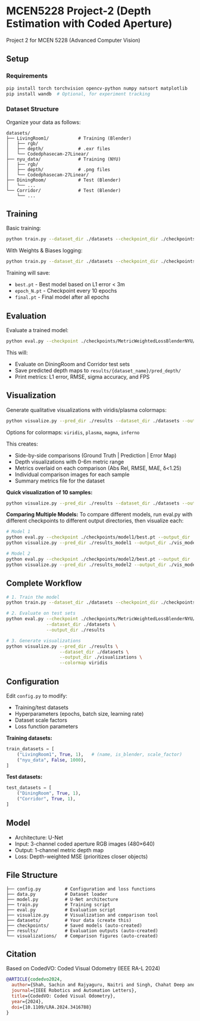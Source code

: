 # MCEN5228 Project-2 (Depth Estimation with Coded Aperture)
Project 2 for MCEN 5228 (Advanced Computer Vision)

## Setup

### Requirements
```bash
pip install torch torchvision opencv-python numpy natsort matplotlib
pip install wandb  # Optional, for experiment tracking
```

### Dataset Structure

Organize your data as follows:
```
datasets/
├── LivingRoom1/           # Training (Blender)
│   ├── rgb/
│   ├── depth/             # .exr files
│   └── Codedphasecam-27Linear/
├── nyu_data/              # Training (NYU)
│   ├── rgb/
│   ├── depth/             # .png files
│   └── Codedphasecam-27Linear/
├── DiningRoom/            # Test (Blender)
│   └── ...
└── Corridor/              # Test (Blender)
    └── ...
```

## Training

Basic training:
```bash
python train.py --dataset_dir ./datasets --checkpoint_dir ./checkpoints
```

With Weights & Biases logging:
```bash
python train.py --dataset_dir ./datasets --checkpoint_dir ./checkpoints --use_wandb --wandb_project your_project_name
```

Training will save:
- `best.pt` - Best model based on L1 error < 3m
- `epoch_N.pt` - Checkpoint every 10 epochs
- `final.pt` - Final model after all epochs

## Evaluation

Evaluate a trained model:
```bash
python eval.py --checkpoint ./checkpoints/MetricWeightedLossBlenderNYU/best.pt --dataset_dir ./datasets --output_dir ./results
```

This will:
- Evaluate on DiningRoom and Corridor test sets
- Save predicted depth maps to `results/{dataset_name}/pred_depth/`
- Print metrics: L1 error, RMSE, sigma accuracy, and FPS

## Visualization

Generate qualitative visualizations with viridis/plasma colormaps:
```bash
python visualize.py --pred_dir ./results --dataset_dir ./datasets --output_dir ./visualizations --colormap viridis
```

Options for colormaps: `viridis`, `plasma`, `magma`, `inferno`

This creates:
- Side-by-side comparisons (Ground Truth | Prediction | Error Map)
- Depth visualizations with 0-6m metric range
- Metrics overlaid on each comparison (Abs Rel, RMSE, MAE, δ<1.25)
- Individual comparison images for each sample
- Summary metrics file for the dataset

**Quick visualization of 10 samples:**
```bash
python visualize.py --pred_dir ./results --dataset_dir ./datasets --output_dir ./vis_quick --colormap plasma --num_samples 10
```

**Comparing Multiple Models:**
To compare different models, run eval.py with different checkpoints to different output directories, then visualize each:
```bash
# Model 1
python eval.py --checkpoint ./checkpoints/model1/best.pt --output_dir ./results_model1
python visualize.py --pred_dir ./results_model1 --output_dir ./vis_model1

# Model 2
python eval.py --checkpoint ./checkpoints/model2/best.pt --output_dir ./results_model2
python visualize.py --pred_dir ./results_model2 --output_dir ./vis_model2
```

## Complete Workflow

```bash
# 1. Train the model
python train.py --dataset_dir ./datasets --checkpoint_dir ./checkpoints

# 2. Evaluate on test sets
python eval.py --checkpoint ./checkpoints/MetricWeightedLossBlenderNYU/best.pt \
               --dataset_dir ./datasets \
               --output_dir ./results

# 3. Generate visualizations
python visualize.py --pred_dir ./results \
                    --dataset_dir ./datasets \
                    --output_dir ./visualizations \
                    --colormap viridis
```

## Configuration

Edit `config.py` to modify:
- Training/test datasets
- Hyperparameters (epochs, batch size, learning rate)
- Dataset scale factors
- Loss function parameters

**Training datasets:**
```python
train_datasets = [
    ("LivingRoom1", True, 1),   # (name, is_blender, scale_factor)
    ("nyu_data", False, 1000),
]
```

**Test datasets:**
```python
test_datasets = [
    ("DiningRoom", True, 1),
    ("Corridor", True, 1),
]
```

## Model

- Architecture: U-Net
- Input: 3-channel coded aperture RGB images (480×640)
- Output: 1-channel metric depth map
- Loss: Depth-weighted MSE (prioritizes closer objects)

## File Structure

```
├── config.py         # Configuration and loss functions
├── data.py           # Dataset loader
├── model.py          # U-Net architecture
├── train.py          # Training script
├── eval.py           # Evaluation script
├── visualize.py      # Visualization and comparison tool
├── datasets/         # Your data (create this)
├── checkpoints/      # Saved models (auto-created)
├── results/          # Evaluation outputs (auto-created)
└── visualizations/   # Comparison figures (auto-created)
```

## Citation

Based on CodedVO: Coded Visual Odometry (IEEE RA-L 2024)

```bibtex
@ARTICLE{codedvo2024,
  author={Shah, Sachin and Rajyaguru, Naitri and Singh, Chahat Deep and Metzler, Christopher and Aloimonos, Yiannis},
  journal={IEEE Robotics and Automation Letters}, 
  title={CodedVO: Coded Visual Odometry}, 
  year={2024},
  doi={10.1109/LRA.2024.3416788}
}
```